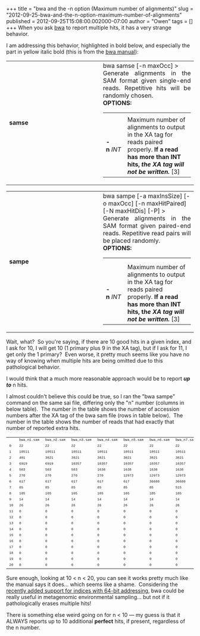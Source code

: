 +++
title = "bwa and the -n option (Maximum number of alignments)"
slug = "2012-09-25-bwa-and-the-n-option-maximum-number-of-alignments"
published = 2012-09-25T15:08:00.002000-07:00
author = "Owen"
tags = []
+++
When you ask [bwa](http://bio-bwa.sourceforge.net/) to report multiple
hits, it has a very strange behavior.  
  
I am addressing this behavior, highlighted in bold below, and especially
the part in yellow italic bold (this is from the [bwa
manual](http://bio-bwa.sourceforge.net/bwa.shtml)):  
  

<table>
<colgroup>
<col style="width: 50%" />
<col style="width: 50%" />
</colgroup>
<tbody>
<tr class="odd">
<td><strong>samse</strong></td>
<td>bwa samse [-n maxOcc] &gt;<br />

<div style="text-align: justify;">
Generate alignments in the SAM format given single-end reads. Repetitive hits will be randomly chosen.
</div>
<div style="text-align: justify;">
<strong>OPTIONS:</strong><br />

<table>
<tbody>
<tr class="odd">
<td></td>
<td></td>
</tr>
<tr class="even">
<td><strong>-n</strong><em> INT</em></td>
<td>Maximum number of alignments to output in the XA tag for reads paired properly.<span style="background-color: white;"> <strong>If a read has more than INT hits,</strong> </span><strong><em>the XA tag will not be written.</em></strong> [3]</td>
</tr>
</tbody>
</table>
</div></td>
</tr>
</tbody>
</table>

  
  

<table>
<colgroup>
<col style="width: 50%" />
<col style="width: 50%" />
</colgroup>
<tbody>
<tr class="odd">
<td><strong>sampe</strong></td>
<td>bwa sampe [-a maxInsSize] [-o maxOcc] [-n maxHitPaired] [-N maxHitDis] [-P] &gt;<br />

<div style="text-align: justify;">
Generate alignments in the SAM format given paired-end reads. Repetitive read pairs will be placed randomly.
</div>
<div style="text-align: justify;">
<strong>OPTIONS:</strong><br />

<table>
<tbody>
<tr class="odd">
<td></td>
<td></td>
</tr>
<tr class="even">
<td></td>
<td></td>
</tr>
<tr class="odd">
<td><strong>-n</strong><em> INT</em></td>
<td>Maximum number of alignments to output in the XA tag for reads paired properly. <strong>If a read has more than INT hits, t<em>he XA tag will not be written.</em></strong> [3]</td>
</tr>
</tbody>
</table>
</div></td>
</tr>
</tbody>
</table>

  
  
Wait, what?  So you're saying, if there are 10 good hits in a given
index, and I ask for 10, I will get 10 (1 primary plus 9 in the XA tag),
but if I ask for 11, I get only the 1 primary?  Even worse, it pretty
much seems like you have no way of knowing when multiple hits are being
omitted due to this pathological behavior.  
  
I would think that a much more reasonable approach would be to report
***up to*** n hits.  
  
I almost couldn't believe this could be true, so I ran the "bwa sampe"
command on the same sai file, differing only the "n" number (columns in
below table).  The number in the table shows the number of accession
numbers after the XA tag of the bwa sam file (rows in table below).  The
number in the table shows the number of reads that had exactly that
number of reported extra hits.  

  

  

<table style="width:100%;">
<colgroup>
<col style="width: 4%" />
<col style="width: 4%" />
<col style="width: 4%" />
<col style="width: 4%" />
<col style="width: 4%" />
<col style="width: 4%" />
<col style="width: 4%" />
<col style="width: 4%" />
<col style="width: 4%" />
<col style="width: 4%" />
<col style="width: 4%" />
<col style="width: 4%" />
<col style="width: 4%" />
<col style="width: 4%" />
<col style="width: 4%" />
<col style="width: 4%" />
<col style="width: 4%" />
<col style="width: 4%" />
<col style="width: 4%" />
<col style="width: 4%" />
<col style="width: 4%" />
</colgroup>
<tbody>
<tr class="odd">
<td><div class="p1">
<span style="font-family: Courier New, Courier, monospace; font-size: xx-small;"><br />
</span>
</div></td>
<td><div class="p2">
<span style="font-family: Courier New, Courier, monospace; font-size: xx-small;">bwa_n1.sam</span>
</div></td>
<td><div class="p2">
<span style="font-family: Courier New, Courier, monospace; font-size: xx-small;">bwa_n2.sam</span>
</div></td>
<td><div class="p2">
<span style="font-family: Courier New, Courier, monospace; font-size: xx-small;">bwa_n3.sam</span>
</div></td>
<td><div class="p2">
<span style="font-family: Courier New, Courier, monospace; font-size: xx-small;">bwa_n4.sam</span>
</div></td>
<td><div class="p2">
<span style="font-family: Courier New, Courier, monospace; font-size: xx-small;">bwa_n5.sam</span>
</div></td>
<td><div class="p2">
<span style="font-family: Courier New, Courier, monospace; font-size: xx-small;">bwa_n6.sam</span>
</div></td>
<td><div class="p2">
<span style="font-family: Courier New, Courier, monospace; font-size: xx-small;">bwa_n7.sam</span>
</div></td>
<td><div class="p2">
<span style="font-family: Courier New, Courier, monospace; font-size: xx-small;">bwa_n8.sam</span>
</div></td>
<td><div class="p2">
<span style="font-family: Courier New, Courier, monospace; font-size: xx-small;">bwa_n9.sam</span>
</div></td>
<td><div class="p2">
<span style="font-family: Courier New, Courier, monospace; font-size: xx-small;">bwa_n10.sam</span>
</div></td>
<td><div class="p2">
<span style="font-family: Courier New, Courier, monospace; font-size: xx-small;">bwa_n11.sam</span>
</div></td>
<td><div class="p2">
<span style="font-family: Courier New, Courier, monospace; font-size: xx-small;">bwa_n12.sam</span>
</div></td>
<td><div class="p2">
<span style="font-family: Courier New, Courier, monospace; font-size: xx-small;">bwa_n13.sam</span>
</div></td>
<td><div class="p2">
<span style="font-family: Courier New, Courier, monospace; font-size: xx-small;">bwa_n14.sam</span>
</div></td>
<td><div class="p2">
<span style="font-family: Courier New, Courier, monospace; font-size: xx-small;">bwa_n15.sam</span>
</div></td>
<td><div class="p2">
<span style="font-family: Courier New, Courier, monospace; font-size: xx-small;">bwa_n16.sam</span>
</div></td>
<td><div class="p2">
<span style="font-family: Courier New, Courier, monospace; font-size: xx-small;">bwa_n17.sam</span>
</div></td>
<td><div class="p2">
<span style="font-family: Courier New, Courier, monospace; font-size: xx-small;">bwa_n18.sam</span>
</div></td>
<td><div class="p2">
<span style="font-family: Courier New, Courier, monospace; font-size: xx-small;">bwa_n19.sam</span>
</div></td>
<td><div class="p2">
<span style="font-family: Courier New, Courier, monospace; font-size: xx-small;">bwa_n20.sam</span>
</div></td>
</tr>
<tr class="even">
<td><div class="p3">
<span style="font-family: Courier New, Courier, monospace; font-size: xx-small;">0</span>
</div></td>
<td><div class="p3">
<span style="font-family: Courier New, Courier, monospace; font-size: xx-small;">22</span>
</div></td>
<td><div class="p3">
<span style="font-family: Courier New, Courier, monospace; font-size: xx-small;">22</span>
</div></td>
<td><div class="p3">
<span style="font-family: Courier New, Courier, monospace; font-size: xx-small;">22</span>
</div></td>
<td><div class="p3">
<span style="font-family: Courier New, Courier, monospace; font-size: xx-small;">22</span>
</div></td>
<td><div class="p3">
<span style="font-family: Courier New, Courier, monospace; font-size: xx-small;">22</span>
</div></td>
<td><div class="p3">
<span style="font-family: Courier New, Courier, monospace; font-size: xx-small;">22</span>
</div></td>
<td><div class="p3">
<span style="font-family: Courier New, Courier, monospace; font-size: xx-small;">22</span>
</div></td>
<td><div class="p3">
<span style="font-family: Courier New, Courier, monospace; font-size: xx-small;">22</span>
</div></td>
<td><div class="p3">
<span style="font-family: Courier New, Courier, monospace; font-size: xx-small;">22</span>
</div></td>
<td><div class="p3">
<span style="font-family: Courier New, Courier, monospace; font-size: xx-small;">22</span>
</div></td>
<td><div class="p3">
<span style="font-family: Courier New, Courier, monospace; font-size: xx-small;">22</span>
</div></td>
<td><div class="p3">
<span style="font-family: Courier New, Courier, monospace; font-size: xx-small;">22</span>
</div></td>
<td><div class="p3">
<span style="font-family: Courier New, Courier, monospace; font-size: xx-small;">22</span>
</div></td>
<td><div class="p3">
<span style="font-family: Courier New, Courier, monospace; font-size: xx-small;">22</span>
</div></td>
<td><div class="p3">
<span style="font-family: Courier New, Courier, monospace; font-size: xx-small;">22</span>
</div></td>
<td><div class="p3">
<span style="font-family: Courier New, Courier, monospace; font-size: xx-small;">22</span>
</div></td>
<td><div class="p3">
<span style="font-family: Courier New, Courier, monospace; font-size: xx-small;">22</span>
</div></td>
<td><div class="p3">
<span style="font-family: Courier New, Courier, monospace; font-size: xx-small;">22</span>
</div></td>
<td><div class="p3">
<span style="font-family: Courier New, Courier, monospace; font-size: xx-small;">22</span>
</div></td>
<td><div class="p3">
<span style="font-family: Courier New, Courier, monospace; font-size: xx-small;">22</span>
</div></td>
</tr>
<tr class="odd">
<td><div class="p3">
<span style="font-family: Courier New, Courier, monospace; font-size: xx-small;">1</span>
</div></td>
<td><div class="p3">
<span style="font-family: Courier New, Courier, monospace; font-size: xx-small;">10511</span>
</div></td>
<td><div class="p3">
<span style="font-family: Courier New, Courier, monospace; font-size: xx-small;">10511</span>
</div></td>
<td><div class="p3">
<span style="font-family: Courier New, Courier, monospace; font-size: xx-small;">10511</span>
</div></td>
<td><div class="p3">
<span style="font-family: Courier New, Courier, monospace; font-size: xx-small;">10511</span>
</div></td>
<td><div class="p3">
<span style="font-family: Courier New, Courier, monospace; font-size: xx-small;">10511</span>
</div></td>
<td><div class="p3">
<span style="font-family: Courier New, Courier, monospace; font-size: xx-small;">10511</span>
</div></td>
<td><div class="p3">
<span style="font-family: Courier New, Courier, monospace; font-size: xx-small;">10511</span>
</div></td>
<td><div class="p3">
<span style="font-family: Courier New, Courier, monospace; font-size: xx-small;">10511</span>
</div></td>
<td><div class="p3">
<span style="font-family: Courier New, Courier, monospace; font-size: xx-small;">10511</span>
</div></td>
<td><div class="p3">
<span style="font-family: Courier New, Courier, monospace; font-size: xx-small;">10511</span>
</div></td>
<td><div class="p3">
<span style="font-family: Courier New, Courier, monospace; font-size: xx-small;">10511</span>
</div></td>
<td><div class="p3">
<span style="font-family: Courier New, Courier, monospace; font-size: xx-small;">10511</span>
</div></td>
<td><div class="p3">
<span style="font-family: Courier New, Courier, monospace; font-size: xx-small;">10511</span>
</div></td>
<td><div class="p3">
<span style="font-family: Courier New, Courier, monospace; font-size: xx-small;">10511</span>
</div></td>
<td><div class="p3">
<span style="font-family: Courier New, Courier, monospace; font-size: xx-small;">10511</span>
</div></td>
<td><div class="p3">
<span style="font-family: Courier New, Courier, monospace; font-size: xx-small;">10511</span>
</div></td>
<td><div class="p3">
<span style="font-family: Courier New, Courier, monospace; font-size: xx-small;">10511</span>
</div></td>
<td><div class="p3">
<span style="font-family: Courier New, Courier, monospace; font-size: xx-small;">10511</span>
</div></td>
<td><div class="p3">
<span style="font-family: Courier New, Courier, monospace; font-size: xx-small;">10511</span>
</div></td>
<td><div class="p3">
<span style="font-family: Courier New, Courier, monospace; font-size: xx-small;">10511</span>
</div></td>
</tr>
<tr class="even">
<td><div class="p3">
<span style="font-family: Courier New, Courier, monospace; font-size: xx-small;">2</span>
</div></td>
<td><div class="p3">
<span style="font-family: Courier New, Courier, monospace; font-size: xx-small;">401</span>
</div></td>
<td><div class="p3">
<span style="font-family: Courier New, Courier, monospace; font-size: xx-small;">3821</span>
</div></td>
<td><div class="p3">
<span style="font-family: Courier New, Courier, monospace; font-size: xx-small;">3821</span>
</div></td>
<td><div class="p3">
<span style="font-family: Courier New, Courier, monospace; font-size: xx-small;">3821</span>
</div></td>
<td><div class="p3">
<span style="font-family: Courier New, Courier, monospace; font-size: xx-small;">3821</span>
</div></td>
<td><div class="p3">
<span style="font-family: Courier New, Courier, monospace; font-size: xx-small;">3821</span>
</div></td>
<td><div class="p3">
<span style="font-family: Courier New, Courier, monospace; font-size: xx-small;">3821</span>
</div></td>
<td><div class="p3">
<span style="font-family: Courier New, Courier, monospace; font-size: xx-small;">3821</span>
</div></td>
<td><div class="p3">
<span style="font-family: Courier New, Courier, monospace; font-size: xx-small;">3821</span>
</div></td>
<td><div class="p3">
<span style="font-family: Courier New, Courier, monospace; font-size: xx-small;">3821</span>
</div></td>
<td><div class="p3">
<span style="font-family: Courier New, Courier, monospace; font-size: xx-small;">3821</span>
</div></td>
<td><div class="p3">
<span style="font-family: Courier New, Courier, monospace; font-size: xx-small;">3821</span>
</div></td>
<td><div class="p3">
<span style="font-family: Courier New, Courier, monospace; font-size: xx-small;">3821</span>
</div></td>
<td><div class="p3">
<span style="font-family: Courier New, Courier, monospace; font-size: xx-small;">3821</span>
</div></td>
<td><div class="p3">
<span style="font-family: Courier New, Courier, monospace; font-size: xx-small;">3821</span>
</div></td>
<td><div class="p3">
<span style="font-family: Courier New, Courier, monospace; font-size: xx-small;">3821</span>
</div></td>
<td><div class="p3">
<span style="font-family: Courier New, Courier, monospace; font-size: xx-small;">3821</span>
</div></td>
<td><div class="p3">
<span style="font-family: Courier New, Courier, monospace; font-size: xx-small;">3821</span>
</div></td>
<td><div class="p3">
<span style="font-family: Courier New, Courier, monospace; font-size: xx-small;">3821</span>
</div></td>
<td><div class="p3">
<span style="font-family: Courier New, Courier, monospace; font-size: xx-small;">3821</span>
</div></td>
</tr>
<tr class="odd">
<td><div class="p3">
<span style="font-family: Courier New, Courier, monospace; font-size: xx-small;">3</span>
</div></td>
<td><div class="p3">
<span style="font-family: Courier New, Courier, monospace; font-size: xx-small;">6919</span>
</div></td>
<td><div class="p3">
<span style="font-family: Courier New, Courier, monospace; font-size: xx-small;">6919</span>
</div></td>
<td><div class="p3">
<span style="font-family: Courier New, Courier, monospace; font-size: xx-small;">10357</span>
</div></td>
<td><div class="p3">
<span style="font-family: Courier New, Courier, monospace; font-size: xx-small;">10357</span>
</div></td>
<td><div class="p3">
<span style="font-family: Courier New, Courier, monospace; font-size: xx-small;">10357</span>
</div></td>
<td><div class="p3">
<span style="font-family: Courier New, Courier, monospace; font-size: xx-small;">10357</span>
</div></td>
<td><div class="p3">
<span style="font-family: Courier New, Courier, monospace; font-size: xx-small;">10357</span>
</div></td>
<td><div class="p3">
<span style="font-family: Courier New, Courier, monospace; font-size: xx-small;">10357</span>
</div></td>
<td><div class="p3">
<span style="font-family: Courier New, Courier, monospace; font-size: xx-small;">10357</span>
</div></td>
<td><div class="p3">
<span style="font-family: Courier New, Courier, monospace; font-size: xx-small;">10357</span>
</div></td>
<td><div class="p3">
<span style="font-family: Courier New, Courier, monospace; font-size: xx-small;">10357</span>
</div></td>
<td><div class="p3">
<span style="font-family: Courier New, Courier, monospace; font-size: xx-small;">10357</span>
</div></td>
<td><div class="p3">
<span style="font-family: Courier New, Courier, monospace; font-size: xx-small;">10357</span>
</div></td>
<td><div class="p3">
<span style="font-family: Courier New, Courier, monospace; font-size: xx-small;">10357</span>
</div></td>
<td><div class="p3">
<span style="font-family: Courier New, Courier, monospace; font-size: xx-small;">10357</span>
</div></td>
<td><div class="p3">
<span style="font-family: Courier New, Courier, monospace; font-size: xx-small;">10357</span>
</div></td>
<td><div class="p3">
<span style="font-family: Courier New, Courier, monospace; font-size: xx-small;">10357</span>
</div></td>
<td><div class="p3">
<span style="font-family: Courier New, Courier, monospace; font-size: xx-small;">10357</span>
</div></td>
<td><div class="p3">
<span style="font-family: Courier New, Courier, monospace; font-size: xx-small;">10357</span>
</div></td>
<td><div class="p3">
<span style="font-family: Courier New, Courier, monospace; font-size: xx-small;">10357</span>
</div></td>
</tr>
<tr class="even">
<td><div class="p3">
<span style="font-family: Courier New, Courier, monospace; font-size: xx-small;">4</span>
</div></td>
<td><div class="p3">
<span style="font-family: Courier New, Courier, monospace; font-size: xx-small;">503</span>
</div></td>
<td><div class="p3">
<span style="font-family: Courier New, Courier, monospace; font-size: xx-small;">503</span>
</div></td>
<td><div class="p3">
<span style="font-family: Courier New, Courier, monospace; font-size: xx-small;">503</span>
</div></td>
<td><div class="p3">
<span style="font-family: Courier New, Courier, monospace; font-size: xx-small;">1638</span>
</div></td>
<td><div class="p3">
<span style="font-family: Courier New, Courier, monospace; font-size: xx-small;">1638</span>
</div></td>
<td><div class="p3">
<span style="font-family: Courier New, Courier, monospace; font-size: xx-small;">1638</span>
</div></td>
<td><div class="p3">
<span style="font-family: Courier New, Courier, monospace; font-size: xx-small;">1638</span>
</div></td>
<td><div class="p3">
<span style="font-family: Courier New, Courier, monospace; font-size: xx-small;">1638</span>
</div></td>
<td><div class="p3">
<span style="font-family: Courier New, Courier, monospace; font-size: xx-small;">1638</span>
</div></td>
<td><div class="p3">
<span style="font-family: Courier New, Courier, monospace; font-size: xx-small;">1638</span>
</div></td>
<td><div class="p3">
<span style="font-family: Courier New, Courier, monospace; font-size: xx-small;">1638</span>
</div></td>
<td><div class="p3">
<span style="font-family: Courier New, Courier, monospace; font-size: xx-small;">1638</span>
</div></td>
<td><div class="p3">
<span style="font-family: Courier New, Courier, monospace; font-size: xx-small;">1638</span>
</div></td>
<td><div class="p3">
<span style="font-family: Courier New, Courier, monospace; font-size: xx-small;">1638</span>
</div></td>
<td><div class="p3">
<span style="font-family: Courier New, Courier, monospace; font-size: xx-small;">1638</span>
</div></td>
<td><div class="p3">
<span style="font-family: Courier New, Courier, monospace; font-size: xx-small;">1638</span>
</div></td>
<td><div class="p3">
<span style="font-family: Courier New, Courier, monospace; font-size: xx-small;">1638</span>
</div></td>
<td><div class="p3">
<span style="font-family: Courier New, Courier, monospace; font-size: xx-small;">1638</span>
</div></td>
<td><div class="p3">
<span style="font-family: Courier New, Courier, monospace; font-size: xx-small;">1638</span>
</div></td>
<td><div class="p3">
<span style="font-family: Courier New, Courier, monospace; font-size: xx-small;">1638</span>
</div></td>
</tr>
<tr class="odd">
<td><div class="p3">
<span style="font-family: Courier New, Courier, monospace; font-size: xx-small;">5</span>
</div></td>
<td><div class="p3">
<span style="font-family: Courier New, Courier, monospace; font-size: xx-small;">270</span>
</div></td>
<td><div class="p3">
<span style="font-family: Courier New, Courier, monospace; font-size: xx-small;">270</span>
</div></td>
<td><div class="p3">
<span style="font-family: Courier New, Courier, monospace; font-size: xx-small;">270</span>
</div></td>
<td><div class="p3">
<span style="font-family: Courier New, Courier, monospace; font-size: xx-small;">270</span>
</div></td>
<td><div class="p3">
<span style="font-family: Courier New, Courier, monospace; font-size: xx-small;">12973</span>
</div></td>
<td><div class="p3">
<span style="font-family: Courier New, Courier, monospace; font-size: xx-small;">12973</span>
</div></td>
<td><div class="p3">
<span style="font-family: Courier New, Courier, monospace; font-size: xx-small;">12973</span>
</div></td>
<td><div class="p3">
<span style="font-family: Courier New, Courier, monospace; font-size: xx-small;">12973</span>
</div></td>
<td><div class="p3">
<span style="font-family: Courier New, Courier, monospace; font-size: xx-small;">12973</span>
</div></td>
<td><div class="p3">
<span style="font-family: Courier New, Courier, monospace; font-size: xx-small;">12973</span>
</div></td>
<td><div class="p3">
<span style="font-family: Courier New, Courier, monospace; font-size: xx-small;">12973</span>
</div></td>
<td><div class="p3">
<span style="font-family: Courier New, Courier, monospace; font-size: xx-small;">12973</span>
</div></td>
<td><div class="p3">
<span style="font-family: Courier New, Courier, monospace; font-size: xx-small;">12973</span>
</div></td>
<td><div class="p3">
<span style="font-family: Courier New, Courier, monospace; font-size: xx-small;">12973</span>
</div></td>
<td><div class="p3">
<span style="font-family: Courier New, Courier, monospace; font-size: xx-small;">12973</span>
</div></td>
<td><div class="p3">
<span style="font-family: Courier New, Courier, monospace; font-size: xx-small;">12973</span>
</div></td>
<td><div class="p3">
<span style="font-family: Courier New, Courier, monospace; font-size: xx-small;">12973</span>
</div></td>
<td><div class="p3">
<span style="font-family: Courier New, Courier, monospace; font-size: xx-small;">12973</span>
</div></td>
<td><div class="p3">
<span style="font-family: Courier New, Courier, monospace; font-size: xx-small;">12973</span>
</div></td>
<td><div class="p3">
<span style="font-family: Courier New, Courier, monospace; font-size: xx-small;">12973</span>
</div></td>
</tr>
<tr class="even">
<td><div class="p3">
<span style="font-family: Courier New, Courier, monospace; font-size: xx-small;">6</span>
</div></td>
<td><div class="p3">
<span style="font-family: Courier New, Courier, monospace; font-size: xx-small;">617</span>
</div></td>
<td><div class="p3">
<span style="font-family: Courier New, Courier, monospace; font-size: xx-small;">617</span>
</div></td>
<td><div class="p3">
<span style="font-family: Courier New, Courier, monospace; font-size: xx-small;">617</span>
</div></td>
<td><div class="p3">
<span style="font-family: Courier New, Courier, monospace; font-size: xx-small;">617</span>
</div></td>
<td><div class="p3">
<span style="font-family: Courier New, Courier, monospace; font-size: xx-small;">617</span>
</div></td>
<td><div class="p3">
<span style="font-family: Courier New, Courier, monospace; font-size: xx-small;">36680</span>
</div></td>
<td><div class="p3">
<span style="font-family: Courier New, Courier, monospace; font-size: xx-small;">36680</span>
</div></td>
<td><div class="p3">
<span style="font-family: Courier New, Courier, monospace; font-size: xx-small;">36680</span>
</div></td>
<td><div class="p3">
<span style="font-family: Courier New, Courier, monospace; font-size: xx-small;">36680</span>
</div></td>
<td><div class="p3">
<span style="font-family: Courier New, Courier, monospace; font-size: xx-small;">36680</span>
</div></td>
<td><div class="p3">
<span style="font-family: Courier New, Courier, monospace; font-size: xx-small;">36680</span>
</div></td>
<td><div class="p3">
<span style="font-family: Courier New, Courier, monospace; font-size: xx-small;">36680</span>
</div></td>
<td><div class="p3">
<span style="font-family: Courier New, Courier, monospace; font-size: xx-small;">36680</span>
</div></td>
<td><div class="p3">
<span style="font-family: Courier New, Courier, monospace; font-size: xx-small;">36680</span>
</div></td>
<td><div class="p3">
<span style="font-family: Courier New, Courier, monospace; font-size: xx-small;">36680</span>
</div></td>
<td><div class="p3">
<span style="font-family: Courier New, Courier, monospace; font-size: xx-small;">36680</span>
</div></td>
<td><div class="p3">
<span style="font-family: Courier New, Courier, monospace; font-size: xx-small;">36680</span>
</div></td>
<td><div class="p3">
<span style="font-family: Courier New, Courier, monospace; font-size: xx-small;">36680</span>
</div></td>
<td><div class="p3">
<span style="font-family: Courier New, Courier, monospace; font-size: xx-small;">36680</span>
</div></td>
<td><div class="p3">
<span style="font-family: Courier New, Courier, monospace; font-size: xx-small;">36680</span>
</div></td>
</tr>
<tr class="odd">
<td><div class="p3">
<span style="font-family: Courier New, Courier, monospace; font-size: xx-small;">7</span>
</div></td>
<td><div class="p3">
<span style="font-family: Courier New, Courier, monospace; font-size: xx-small;">85</span>
</div></td>
<td><div class="p3">
<span style="font-family: Courier New, Courier, monospace; font-size: xx-small;">85</span>
</div></td>
<td><div class="p3">
<span style="font-family: Courier New, Courier, monospace; font-size: xx-small;">85</span>
</div></td>
<td><div class="p3">
<span style="font-family: Courier New, Courier, monospace; font-size: xx-small;">85</span>
</div></td>
<td><div class="p3">
<span style="font-family: Courier New, Courier, monospace; font-size: xx-small;">85</span>
</div></td>
<td><div class="p3">
<span style="font-family: Courier New, Courier, monospace; font-size: xx-small;">85</span>
</div></td>
<td><div class="p3">
<span style="font-family: Courier New, Courier, monospace; font-size: xx-small;">515</span>
</div></td>
<td><div class="p3">
<span style="font-family: Courier New, Courier, monospace; font-size: xx-small;">515</span>
</div></td>
<td><div class="p3">
<span style="font-family: Courier New, Courier, monospace; font-size: xx-small;">515</span>
</div></td>
<td><div class="p3">
<span style="font-family: Courier New, Courier, monospace; font-size: xx-small;">515</span>
</div></td>
<td><div class="p3">
<span style="font-family: Courier New, Courier, monospace; font-size: xx-small;">515</span>
</div></td>
<td><div class="p3">
<span style="font-family: Courier New, Courier, monospace; font-size: xx-small;">515</span>
</div></td>
<td><div class="p3">
<span style="font-family: Courier New, Courier, monospace; font-size: xx-small;">515</span>
</div></td>
<td><div class="p3">
<span style="font-family: Courier New, Courier, monospace; font-size: xx-small;">515</span>
</div></td>
<td><div class="p3">
<span style="font-family: Courier New, Courier, monospace; font-size: xx-small;">515</span>
</div></td>
<td><div class="p3">
<span style="font-family: Courier New, Courier, monospace; font-size: xx-small;">515</span>
</div></td>
<td><div class="p3">
<span style="font-family: Courier New, Courier, monospace; font-size: xx-small;">515</span>
</div></td>
<td><div class="p3">
<span style="font-family: Courier New, Courier, monospace; font-size: xx-small;">515</span>
</div></td>
<td><div class="p3">
<span style="font-family: Courier New, Courier, monospace; font-size: xx-small;">515</span>
</div></td>
<td><div class="p3">
<span style="font-family: Courier New, Courier, monospace; font-size: xx-small;">515</span>
</div></td>
</tr>
<tr class="even">
<td><div class="p3">
<span style="font-family: Courier New, Courier, monospace; font-size: xx-small;">8</span>
</div></td>
<td><div class="p3">
<span style="font-family: Courier New, Courier, monospace; font-size: xx-small;">105</span>
</div></td>
<td><div class="p3">
<span style="font-family: Courier New, Courier, monospace; font-size: xx-small;">105</span>
</div></td>
<td><div class="p3">
<span style="font-family: Courier New, Courier, monospace; font-size: xx-small;">105</span>
</div></td>
<td><div class="p3">
<span style="font-family: Courier New, Courier, monospace; font-size: xx-small;">105</span>
</div></td>
<td><div class="p3">
<span style="font-family: Courier New, Courier, monospace; font-size: xx-small;">105</span>
</div></td>
<td><div class="p3">
<span style="font-family: Courier New, Courier, monospace; font-size: xx-small;">105</span>
</div></td>
<td><div class="p3">
<span style="font-family: Courier New, Courier, monospace; font-size: xx-small;">105</span>
</div></td>
<td><div class="p3">
<span style="font-family: Courier New, Courier, monospace; font-size: xx-small;">2281</span>
</div></td>
<td><div class="p3">
<span style="font-family: Courier New, Courier, monospace; font-size: xx-small;">2281</span>
</div></td>
<td><div class="p3">
<span style="font-family: Courier New, Courier, monospace; font-size: xx-small;">2281</span>
</div></td>
<td><div class="p3">
<span style="font-family: Courier New, Courier, monospace; font-size: xx-small;">2281</span>
</div></td>
<td><div class="p3">
<span style="font-family: Courier New, Courier, monospace; font-size: xx-small;">2281</span>
</div></td>
<td><div class="p3">
<span style="font-family: Courier New, Courier, monospace; font-size: xx-small;">2281</span>
</div></td>
<td><div class="p3">
<span style="font-family: Courier New, Courier, monospace; font-size: xx-small;">2281</span>
</div></td>
<td><div class="p3">
<span style="font-family: Courier New, Courier, monospace; font-size: xx-small;">2281</span>
</div></td>
<td><div class="p3">
<span style="font-family: Courier New, Courier, monospace; font-size: xx-small;">2281</span>
</div></td>
<td><div class="p3">
<span style="font-family: Courier New, Courier, monospace; font-size: xx-small;">2281</span>
</div></td>
<td><div class="p3">
<span style="font-family: Courier New, Courier, monospace; font-size: xx-small;">2281</span>
</div></td>
<td><div class="p3">
<span style="font-family: Courier New, Courier, monospace; font-size: xx-small;">2281</span>
</div></td>
<td><div class="p3">
<span style="font-family: Courier New, Courier, monospace; font-size: xx-small;">2281</span>
</div></td>
</tr>
<tr class="odd">
<td><div class="p3">
<span style="font-family: Courier New, Courier, monospace; font-size: xx-small;">9</span>
</div></td>
<td><div class="p3">
<span style="font-family: Courier New, Courier, monospace; font-size: xx-small;">14</span>
</div></td>
<td><div class="p3">
<span style="font-family: Courier New, Courier, monospace; font-size: xx-small;">14</span>
</div></td>
<td><div class="p3">
<span style="font-family: Courier New, Courier, monospace; font-size: xx-small;">14</span>
</div></td>
<td><div class="p3">
<span style="font-family: Courier New, Courier, monospace; font-size: xx-small;">14</span>
</div></td>
<td><div class="p3">
<span style="font-family: Courier New, Courier, monospace; font-size: xx-small;">14</span>
</div></td>
<td><div class="p3">
<span style="font-family: Courier New, Courier, monospace; font-size: xx-small;">14</span>
</div></td>
<td><div class="p3">
<span style="font-family: Courier New, Courier, monospace; font-size: xx-small;">14</span>
</div></td>
<td><div class="p3">
<span style="font-family: Courier New, Courier, monospace; font-size: xx-small;">14</span>
</div></td>
<td><div class="p3">
<span style="font-family: Courier New, Courier, monospace; font-size: xx-small;">108</span>
</div></td>
<td><div class="p3">
<span style="font-family: Courier New, Courier, monospace; font-size: xx-small;">108</span>
</div></td>
<td><div class="p3">
<span style="font-family: Courier New, Courier, monospace; font-size: xx-small;">108</span>
</div></td>
<td><div class="p3">
<span style="font-family: Courier New, Courier, monospace; font-size: xx-small;">108</span>
</div></td>
<td><div class="p3">
<span style="font-family: Courier New, Courier, monospace; font-size: xx-small;">108</span>
</div></td>
<td><div class="p3">
<span style="font-family: Courier New, Courier, monospace; font-size: xx-small;">108</span>
</div></td>
<td><div class="p3">
<span style="font-family: Courier New, Courier, monospace; font-size: xx-small;">108</span>
</div></td>
<td><div class="p3">
<span style="font-family: Courier New, Courier, monospace; font-size: xx-small;">108</span>
</div></td>
<td><div class="p3">
<span style="font-family: Courier New, Courier, monospace; font-size: xx-small;">108</span>
</div></td>
<td><div class="p3">
<span style="font-family: Courier New, Courier, monospace; font-size: xx-small;">108</span>
</div></td>
<td><div class="p3">
<span style="font-family: Courier New, Courier, monospace; font-size: xx-small;">108</span>
</div></td>
<td><div class="p3">
<span style="font-family: Courier New, Courier, monospace; font-size: xx-small;">108</span>
</div></td>
</tr>
<tr class="even">
<td><div class="p3">
<span style="font-family: Courier New, Courier, monospace; font-size: xx-small;">10</span>
</div></td>
<td><div class="p3">
<span style="font-family: Courier New, Courier, monospace; font-size: xx-small;">26</span>
</div></td>
<td><div class="p3">
<span style="font-family: Courier New, Courier, monospace; font-size: xx-small;">26</span>
</div></td>
<td><div class="p3">
<span style="font-family: Courier New, Courier, monospace; font-size: xx-small;">26</span>
</div></td>
<td><div class="p3">
<span style="font-family: Courier New, Courier, monospace; font-size: xx-small;">26</span>
</div></td>
<td><div class="p3">
<span style="font-family: Courier New, Courier, monospace; font-size: xx-small;">26</span>
</div></td>
<td><div class="p3">
<span style="font-family: Courier New, Courier, monospace; font-size: xx-small;">26</span>
</div></td>
<td><div class="p3">
<span style="font-family: Courier New, Courier, monospace; font-size: xx-small;">26</span>
</div></td>
<td><div class="p3">
<span style="font-family: Courier New, Courier, monospace; font-size: xx-small;">26</span>
</div></td>
<td><div class="p3">
<span style="font-family: Courier New, Courier, monospace; font-size: xx-small;">26</span>
</div></td>
<td><div class="p3">
<span style="font-family: Courier New, Courier, monospace; font-size: xx-small;">164</span>
</div></td>
<td><div class="p3">
<span style="font-family: Courier New, Courier, monospace; font-size: xx-small;">164</span>
</div></td>
<td><div class="p3">
<span style="font-family: Courier New, Courier, monospace; font-size: xx-small;">164</span>
</div></td>
<td><div class="p3">
<span style="font-family: Courier New, Courier, monospace; font-size: xx-small;">164</span>
</div></td>
<td><div class="p3">
<span style="font-family: Courier New, Courier, monospace; font-size: xx-small;">164</span>
</div></td>
<td><div class="p3">
<span style="font-family: Courier New, Courier, monospace; font-size: xx-small;">164</span>
</div></td>
<td><div class="p3">
<span style="font-family: Courier New, Courier, monospace; font-size: xx-small;">164</span>
</div></td>
<td><div class="p3">
<span style="font-family: Courier New, Courier, monospace; font-size: xx-small;">164</span>
</div></td>
<td><div class="p3">
<span style="font-family: Courier New, Courier, monospace; font-size: xx-small;">164</span>
</div></td>
<td><div class="p3">
<span style="font-family: Courier New, Courier, monospace; font-size: xx-small;">164</span>
</div></td>
<td><div class="p3">
<span style="font-family: Courier New, Courier, monospace; font-size: xx-small;">164</span>
</div></td>
</tr>
<tr class="odd">
<td><div class="p3">
<span style="font-family: Courier New, Courier, monospace; font-size: xx-small;">11</span>
</div></td>
<td><div class="p3">
<span style="font-family: Courier New, Courier, monospace; font-size: xx-small;">0</span>
</div></td>
<td><div class="p3">
<span style="font-family: Courier New, Courier, monospace; font-size: xx-small;">0</span>
</div></td>
<td><div class="p3">
<span style="font-family: Courier New, Courier, monospace; font-size: xx-small;">0</span>
</div></td>
<td><div class="p3">
<span style="font-family: Courier New, Courier, monospace; font-size: xx-small;">0</span>
</div></td>
<td><div class="p3">
<span style="font-family: Courier New, Courier, monospace; font-size: xx-small;">0</span>
</div></td>
<td><div class="p3">
<span style="font-family: Courier New, Courier, monospace; font-size: xx-small;">0</span>
</div></td>
<td><div class="p3">
<span style="font-family: Courier New, Courier, monospace; font-size: xx-small;">0</span>
</div></td>
<td><div class="p3">
<span style="font-family: Courier New, Courier, monospace; font-size: xx-small;">0</span>
</div></td>
<td><div class="p3">
<span style="font-family: Courier New, Courier, monospace; font-size: xx-small;">0</span>
</div></td>
<td><div class="p3">
<span style="font-family: Courier New, Courier, monospace; font-size: xx-small;">0</span>
</div></td>
<td><div class="p3">
<span style="font-family: Courier New, Courier, monospace; font-size: xx-small;">125</span>
</div></td>
<td><div class="p3">
<span style="font-family: Courier New, Courier, monospace; font-size: xx-small;">125</span>
</div></td>
<td><div class="p3">
<span style="font-family: Courier New, Courier, monospace; font-size: xx-small;">125</span>
</div></td>
<td><div class="p3">
<span style="font-family: Courier New, Courier, monospace; font-size: xx-small;">125</span>
</div></td>
<td><div class="p3">
<span style="font-family: Courier New, Courier, monospace; font-size: xx-small;">125</span>
</div></td>
<td><div class="p3">
<span style="font-family: Courier New, Courier, monospace; font-size: xx-small;">125</span>
</div></td>
<td><div class="p3">
<span style="font-family: Courier New, Courier, monospace; font-size: xx-small;">125</span>
</div></td>
<td><div class="p3">
<span style="font-family: Courier New, Courier, monospace; font-size: xx-small;">125</span>
</div></td>
<td><div class="p3">
<span style="font-family: Courier New, Courier, monospace; font-size: xx-small;">125</span>
</div></td>
<td><div class="p3">
<span style="font-family: Courier New, Courier, monospace; font-size: xx-small;">125</span>
</div></td>
</tr>
<tr class="even">
<td><div class="p3">
<span style="font-family: Courier New, Courier, monospace; font-size: xx-small;">12</span>
</div></td>
<td><div class="p3">
<span style="font-family: Courier New, Courier, monospace; font-size: xx-small;">0</span>
</div></td>
<td><div class="p3">
<span style="font-family: Courier New, Courier, monospace; font-size: xx-small;">0</span>
</div></td>
<td><div class="p3">
<span style="font-family: Courier New, Courier, monospace; font-size: xx-small;">0</span>
</div></td>
<td><div class="p3">
<span style="font-family: Courier New, Courier, monospace; font-size: xx-small;">0</span>
</div></td>
<td><div class="p3">
<span style="font-family: Courier New, Courier, monospace; font-size: xx-small;">0</span>
</div></td>
<td><div class="p3">
<span style="font-family: Courier New, Courier, monospace; font-size: xx-small;">0</span>
</div></td>
<td><div class="p3">
<span style="font-family: Courier New, Courier, monospace; font-size: xx-small;">0</span>
</div></td>
<td><div class="p3">
<span style="font-family: Courier New, Courier, monospace; font-size: xx-small;">0</span>
</div></td>
<td><div class="p3">
<span style="font-family: Courier New, Courier, monospace; font-size: xx-small;">0</span>
</div></td>
<td><div class="p3">
<span style="font-family: Courier New, Courier, monospace; font-size: xx-small;">0</span>
</div></td>
<td><div class="p3">
<span style="font-family: Courier New, Courier, monospace; font-size: xx-small;">0</span>
</div></td>
<td><div class="p3">
<span style="font-family: Courier New, Courier, monospace; font-size: xx-small;">1002</span>
</div></td>
<td><div class="p3">
<span style="font-family: Courier New, Courier, monospace; font-size: xx-small;">1002</span>
</div></td>
<td><div class="p3">
<span style="font-family: Courier New, Courier, monospace; font-size: xx-small;">1002</span>
</div></td>
<td><div class="p3">
<span style="font-family: Courier New, Courier, monospace; font-size: xx-small;">1002</span>
</div></td>
<td><div class="p3">
<span style="font-family: Courier New, Courier, monospace; font-size: xx-small;">1002</span>
</div></td>
<td><div class="p3">
<span style="font-family: Courier New, Courier, monospace; font-size: xx-small;">1002</span>
</div></td>
<td><div class="p3">
<span style="font-family: Courier New, Courier, monospace; font-size: xx-small;">1002</span>
</div></td>
<td><div class="p3">
<span style="font-family: Courier New, Courier, monospace; font-size: xx-small;">1002</span>
</div></td>
<td><div class="p3">
<span style="font-family: Courier New, Courier, monospace; font-size: xx-small;">1002</span>
</div></td>
</tr>
<tr class="odd">
<td><div class="p3">
<span style="font-family: Courier New, Courier, monospace; font-size: xx-small;">13</span>
</div></td>
<td><div class="p3">
<span style="font-family: Courier New, Courier, monospace; font-size: xx-small;">0</span>
</div></td>
<td><div class="p3">
<span style="font-family: Courier New, Courier, monospace; font-size: xx-small;">0</span>
</div></td>
<td><div class="p3">
<span style="font-family: Courier New, Courier, monospace; font-size: xx-small;">0</span>
</div></td>
<td><div class="p3">
<span style="font-family: Courier New, Courier, monospace; font-size: xx-small;">0</span>
</div></td>
<td><div class="p3">
<span style="font-family: Courier New, Courier, monospace; font-size: xx-small;">0</span>
</div></td>
<td><div class="p3">
<span style="font-family: Courier New, Courier, monospace; font-size: xx-small;">0</span>
</div></td>
<td><div class="p3">
<span style="font-family: Courier New, Courier, monospace; font-size: xx-small;">0</span>
</div></td>
<td><div class="p3">
<span style="font-family: Courier New, Courier, monospace; font-size: xx-small;">0</span>
</div></td>
<td><div class="p3">
<span style="font-family: Courier New, Courier, monospace; font-size: xx-small;">0</span>
</div></td>
<td><div class="p3">
<span style="font-family: Courier New, Courier, monospace; font-size: xx-small;">0</span>
</div></td>
<td><div class="p3">
<span style="font-family: Courier New, Courier, monospace; font-size: xx-small;">0</span>
</div></td>
<td><div class="p3">
<span style="font-family: Courier New, Courier, monospace; font-size: xx-small;">0</span>
</div></td>
<td><div class="p3">
<span style="font-family: Courier New, Courier, monospace; font-size: xx-small;">75</span>
</div></td>
<td><div class="p3">
<span style="font-family: Courier New, Courier, monospace; font-size: xx-small;">75</span>
</div></td>
<td><div class="p3">
<span style="font-family: Courier New, Courier, monospace; font-size: xx-small;">75</span>
</div></td>
<td><div class="p3">
<span style="font-family: Courier New, Courier, monospace; font-size: xx-small;">75</span>
</div></td>
<td><div class="p3">
<span style="font-family: Courier New, Courier, monospace; font-size: xx-small;">75</span>
</div></td>
<td><div class="p3">
<span style="font-family: Courier New, Courier, monospace; font-size: xx-small;">75</span>
</div></td>
<td><div class="p3">
<span style="font-family: Courier New, Courier, monospace; font-size: xx-small;">75</span>
</div></td>
<td><div class="p3">
<span style="font-family: Courier New, Courier, monospace; font-size: xx-small;">75</span>
</div></td>
</tr>
<tr class="even">
<td><div class="p3">
<span style="font-family: Courier New, Courier, monospace; font-size: xx-small;">14</span>
</div></td>
<td><div class="p3">
<span style="font-family: Courier New, Courier, monospace; font-size: xx-small;">0</span>
</div></td>
<td><div class="p3">
<span style="font-family: Courier New, Courier, monospace; font-size: xx-small;">0</span>
</div></td>
<td><div class="p3">
<span style="font-family: Courier New, Courier, monospace; font-size: xx-small;">0</span>
</div></td>
<td><div class="p3">
<span style="font-family: Courier New, Courier, monospace; font-size: xx-small;">0</span>
</div></td>
<td><div class="p3">
<span style="font-family: Courier New, Courier, monospace; font-size: xx-small;">0</span>
</div></td>
<td><div class="p3">
<span style="font-family: Courier New, Courier, monospace; font-size: xx-small;">0</span>
</div></td>
<td><div class="p3">
<span style="font-family: Courier New, Courier, monospace; font-size: xx-small;">0</span>
</div></td>
<td><div class="p3">
<span style="font-family: Courier New, Courier, monospace; font-size: xx-small;">0</span>
</div></td>
<td><div class="p3">
<span style="font-family: Courier New, Courier, monospace; font-size: xx-small;">0</span>
</div></td>
<td><div class="p3">
<span style="font-family: Courier New, Courier, monospace; font-size: xx-small;">0</span>
</div></td>
<td><div class="p3">
<span style="font-family: Courier New, Courier, monospace; font-size: xx-small;">0</span>
</div></td>
<td><div class="p3">
<span style="font-family: Courier New, Courier, monospace; font-size: xx-small;">0</span>
</div></td>
<td><div class="p3">
<span style="font-family: Courier New, Courier, monospace; font-size: xx-small;">0</span>
</div></td>
<td><div class="p3">
<span style="font-family: Courier New, Courier, monospace; font-size: xx-small;">866</span>
</div></td>
<td><div class="p3">
<span style="font-family: Courier New, Courier, monospace; font-size: xx-small;">866</span>
</div></td>
<td><div class="p3">
<span style="font-family: Courier New, Courier, monospace; font-size: xx-small;">866</span>
</div></td>
<td><div class="p3">
<span style="font-family: Courier New, Courier, monospace; font-size: xx-small;">866</span>
</div></td>
<td><div class="p3">
<span style="font-family: Courier New, Courier, monospace; font-size: xx-small;">866</span>
</div></td>
<td><div class="p3">
<span style="font-family: Courier New, Courier, monospace; font-size: xx-small;">866</span>
</div></td>
<td><div class="p3">
<span style="font-family: Courier New, Courier, monospace; font-size: xx-small;">866</span>
</div></td>
</tr>
<tr class="odd">
<td><div class="p3">
<span style="font-family: Courier New, Courier, monospace; font-size: xx-small;">15</span>
</div></td>
<td><div class="p3">
<span style="font-family: Courier New, Courier, monospace; font-size: xx-small;">0</span>
</div></td>
<td><div class="p3">
<span style="font-family: Courier New, Courier, monospace; font-size: xx-small;">0</span>
</div></td>
<td><div class="p3">
<span style="font-family: Courier New, Courier, monospace; font-size: xx-small;">0</span>
</div></td>
<td><div class="p3">
<span style="font-family: Courier New, Courier, monospace; font-size: xx-small;">0</span>
</div></td>
<td><div class="p3">
<span style="font-family: Courier New, Courier, monospace; font-size: xx-small;">0</span>
</div></td>
<td><div class="p3">
<span style="font-family: Courier New, Courier, monospace; font-size: xx-small;">0</span>
</div></td>
<td><div class="p3">
<span style="font-family: Courier New, Courier, monospace; font-size: xx-small;">0</span>
</div></td>
<td><div class="p3">
<span style="font-family: Courier New, Courier, monospace; font-size: xx-small;">0</span>
</div></td>
<td><div class="p3">
<span style="font-family: Courier New, Courier, monospace; font-size: xx-small;">0</span>
</div></td>
<td><div class="p3">
<span style="font-family: Courier New, Courier, monospace; font-size: xx-small;">0</span>
</div></td>
<td><div class="p3">
<span style="font-family: Courier New, Courier, monospace; font-size: xx-small;">0</span>
</div></td>
<td><div class="p3">
<span style="font-family: Courier New, Courier, monospace; font-size: xx-small;">0</span>
</div></td>
<td><div class="p3">
<span style="font-family: Courier New, Courier, monospace; font-size: xx-small;">0</span>
</div></td>
<td><div class="p3">
<span style="font-family: Courier New, Courier, monospace; font-size: xx-small;">0</span>
</div></td>
<td><div class="p3">
<span style="font-family: Courier New, Courier, monospace; font-size: xx-small;">49</span>
</div></td>
<td><div class="p3">
<span style="font-family: Courier New, Courier, monospace; font-size: xx-small;">49</span>
</div></td>
<td><div class="p3">
<span style="font-family: Courier New, Courier, monospace; font-size: xx-small;">49</span>
</div></td>
<td><div class="p3">
<span style="font-family: Courier New, Courier, monospace; font-size: xx-small;">49</span>
</div></td>
<td><div class="p3">
<span style="font-family: Courier New, Courier, monospace; font-size: xx-small;">49</span>
</div></td>
<td><div class="p3">
<span style="font-family: Courier New, Courier, monospace; font-size: xx-small;">49</span>
</div></td>
</tr>
<tr class="even">
<td><div class="p3">
<span style="font-family: Courier New, Courier, monospace; font-size: xx-small;">16</span>
</div></td>
<td><div class="p3">
<span style="font-family: Courier New, Courier, monospace; font-size: xx-small;">0</span>
</div></td>
<td><div class="p3">
<span style="font-family: Courier New, Courier, monospace; font-size: xx-small;">0</span>
</div></td>
<td><div class="p3">
<span style="font-family: Courier New, Courier, monospace; font-size: xx-small;">0</span>
</div></td>
<td><div class="p3">
<span style="font-family: Courier New, Courier, monospace; font-size: xx-small;">0</span>
</div></td>
<td><div class="p3">
<span style="font-family: Courier New, Courier, monospace; font-size: xx-small;">0</span>
</div></td>
<td><div class="p3">
<span style="font-family: Courier New, Courier, monospace; font-size: xx-small;">0</span>
</div></td>
<td><div class="p3">
<span style="font-family: Courier New, Courier, monospace; font-size: xx-small;">0</span>
</div></td>
<td><div class="p3">
<span style="font-family: Courier New, Courier, monospace; font-size: xx-small;">0</span>
</div></td>
<td><div class="p3">
<span style="font-family: Courier New, Courier, monospace; font-size: xx-small;">0</span>
</div></td>
<td><div class="p3">
<span style="font-family: Courier New, Courier, monospace; font-size: xx-small;">0</span>
</div></td>
<td><div class="p3">
<span style="font-family: Courier New, Courier, monospace; font-size: xx-small;">0</span>
</div></td>
<td><div class="p3">
<span style="font-family: Courier New, Courier, monospace; font-size: xx-small;">0</span>
</div></td>
<td><div class="p3">
<span style="font-family: Courier New, Courier, monospace; font-size: xx-small;">0</span>
</div></td>
<td><div class="p3">
<span style="font-family: Courier New, Courier, monospace; font-size: xx-small;">0</span>
</div></td>
<td><div class="p3">
<span style="font-family: Courier New, Courier, monospace; font-size: xx-small;">0</span>
</div></td>
<td><div class="p3">
<span style="font-family: Courier New, Courier, monospace; font-size: xx-small;">1072</span>
</div></td>
<td><div class="p3">
<span style="font-family: Courier New, Courier, monospace; font-size: xx-small;">1072</span>
</div></td>
<td><div class="p3">
<span style="font-family: Courier New, Courier, monospace; font-size: xx-small;">1072</span>
</div></td>
<td><div class="p3">
<span style="font-family: Courier New, Courier, monospace; font-size: xx-small;">1072</span>
</div></td>
<td><div class="p3">
<span style="font-family: Courier New, Courier, monospace; font-size: xx-small;">1072</span>
</div></td>
</tr>
<tr class="odd">
<td><div class="p3">
<span style="font-family: Courier New, Courier, monospace; font-size: xx-small;">17</span>
</div></td>
<td><div class="p3">
<span style="font-family: Courier New, Courier, monospace; font-size: xx-small;">0</span>
</div></td>
<td><div class="p3">
<span style="font-family: Courier New, Courier, monospace; font-size: xx-small;">0</span>
</div></td>
<td><div class="p3">
<span style="font-family: Courier New, Courier, monospace; font-size: xx-small;">0</span>
</div></td>
<td><div class="p3">
<span style="font-family: Courier New, Courier, monospace; font-size: xx-small;">0</span>
</div></td>
<td><div class="p3">
<span style="font-family: Courier New, Courier, monospace; font-size: xx-small;">0</span>
</div></td>
<td><div class="p3">
<span style="font-family: Courier New, Courier, monospace; font-size: xx-small;">0</span>
</div></td>
<td><div class="p3">
<span style="font-family: Courier New, Courier, monospace; font-size: xx-small;">0</span>
</div></td>
<td><div class="p3">
<span style="font-family: Courier New, Courier, monospace; font-size: xx-small;">0</span>
</div></td>
<td><div class="p3">
<span style="font-family: Courier New, Courier, monospace; font-size: xx-small;">0</span>
</div></td>
<td><div class="p3">
<span style="font-family: Courier New, Courier, monospace; font-size: xx-small;">0</span>
</div></td>
<td><div class="p3">
<span style="font-family: Courier New, Courier, monospace; font-size: xx-small;">0</span>
</div></td>
<td><div class="p3">
<span style="font-family: Courier New, Courier, monospace; font-size: xx-small;">0</span>
</div></td>
<td><div class="p3">
<span style="font-family: Courier New, Courier, monospace; font-size: xx-small;">0</span>
</div></td>
<td><div class="p3">
<span style="font-family: Courier New, Courier, monospace; font-size: xx-small;">0</span>
</div></td>
<td><div class="p3">
<span style="font-family: Courier New, Courier, monospace; font-size: xx-small;">0</span>
</div></td>
<td><div class="p3">
<span style="font-family: Courier New, Courier, monospace; font-size: xx-small;">0</span>
</div></td>
<td><div class="p3">
<span style="font-family: Courier New, Courier, monospace; font-size: xx-small;">1321</span>
</div></td>
<td><div class="p3">
<span style="font-family: Courier New, Courier, monospace; font-size: xx-small;">1321</span>
</div></td>
<td><div class="p3">
<span style="font-family: Courier New, Courier, monospace; font-size: xx-small;">1321</span>
</div></td>
<td><div class="p3">
<span style="font-family: Courier New, Courier, monospace; font-size: xx-small;">1321</span>
</div></td>
</tr>
<tr class="even">
<td><div class="p3">
<span style="font-family: Courier New, Courier, monospace; font-size: xx-small;">18</span>
</div></td>
<td><div class="p3">
<span style="font-family: Courier New, Courier, monospace; font-size: xx-small;">0</span>
</div></td>
<td><div class="p3">
<span style="font-family: Courier New, Courier, monospace; font-size: xx-small;">0</span>
</div></td>
<td><div class="p3">
<span style="font-family: Courier New, Courier, monospace; font-size: xx-small;">0</span>
</div></td>
<td><div class="p3">
<span style="font-family: Courier New, Courier, monospace; font-size: xx-small;">0</span>
</div></td>
<td><div class="p3">
<span style="font-family: Courier New, Courier, monospace; font-size: xx-small;">0</span>
</div></td>
<td><div class="p3">
<span style="font-family: Courier New, Courier, monospace; font-size: xx-small;">0</span>
</div></td>
<td><div class="p3">
<span style="font-family: Courier New, Courier, monospace; font-size: xx-small;">0</span>
</div></td>
<td><div class="p3">
<span style="font-family: Courier New, Courier, monospace; font-size: xx-small;">0</span>
</div></td>
<td><div class="p3">
<span style="font-family: Courier New, Courier, monospace; font-size: xx-small;">0</span>
</div></td>
<td><div class="p3">
<span style="font-family: Courier New, Courier, monospace; font-size: xx-small;">0</span>
</div></td>
<td><div class="p3">
<span style="font-family: Courier New, Courier, monospace; font-size: xx-small;">0</span>
</div></td>
<td><div class="p3">
<span style="font-family: Courier New, Courier, monospace; font-size: xx-small;">0</span>
</div></td>
<td><div class="p3">
<span style="font-family: Courier New, Courier, monospace; font-size: xx-small;">0</span>
</div></td>
<td><div class="p3">
<span style="font-family: Courier New, Courier, monospace; font-size: xx-small;">0</span>
</div></td>
<td><div class="p3">
<span style="font-family: Courier New, Courier, monospace; font-size: xx-small;">0</span>
</div></td>
<td><div class="p3">
<span style="font-family: Courier New, Courier, monospace; font-size: xx-small;">0</span>
</div></td>
<td><div class="p3">
<span style="font-family: Courier New, Courier, monospace; font-size: xx-small;">0</span>
</div></td>
<td><div class="p3">
<span style="font-family: Courier New, Courier, monospace; font-size: xx-small;">161</span>
</div></td>
<td><div class="p3">
<span style="font-family: Courier New, Courier, monospace; font-size: xx-small;">161</span>
</div></td>
<td><div class="p3">
<span style="font-family: Courier New, Courier, monospace; font-size: xx-small;">161</span>
</div></td>
</tr>
<tr class="odd">
<td><div class="p3">
<span style="font-family: Courier New, Courier, monospace; font-size: xx-small;">19</span>
</div></td>
<td><div class="p3">
<span style="font-family: Courier New, Courier, monospace; font-size: xx-small;">0</span>
</div></td>
<td><div class="p3">
<span style="font-family: Courier New, Courier, monospace; font-size: xx-small;">0</span>
</div></td>
<td><div class="p3">
<span style="font-family: Courier New, Courier, monospace; font-size: xx-small;">0</span>
</div></td>
<td><div class="p3">
<span style="font-family: Courier New, Courier, monospace; font-size: xx-small;">0</span>
</div></td>
<td><div class="p3">
<span style="font-family: Courier New, Courier, monospace; font-size: xx-small;">0</span>
</div></td>
<td><div class="p3">
<span style="font-family: Courier New, Courier, monospace; font-size: xx-small;">0</span>
</div></td>
<td><div class="p3">
<span style="font-family: Courier New, Courier, monospace; font-size: xx-small;">0</span>
</div></td>
<td><div class="p3">
<span style="font-family: Courier New, Courier, monospace; font-size: xx-small;">0</span>
</div></td>
<td><div class="p3">
<span style="font-family: Courier New, Courier, monospace; font-size: xx-small;">0</span>
</div></td>
<td><div class="p3">
<span style="font-family: Courier New, Courier, monospace; font-size: xx-small;">0</span>
</div></td>
<td><div class="p3">
<span style="font-family: Courier New, Courier, monospace; font-size: xx-small;">0</span>
</div></td>
<td><div class="p3">
<span style="font-family: Courier New, Courier, monospace; font-size: xx-small;">0</span>
</div></td>
<td><div class="p3">
<span style="font-family: Courier New, Courier, monospace; font-size: xx-small;">0</span>
</div></td>
<td><div class="p3">
<span style="font-family: Courier New, Courier, monospace; font-size: xx-small;">0</span>
</div></td>
<td><div class="p3">
<span style="font-family: Courier New, Courier, monospace; font-size: xx-small;">0</span>
</div></td>
<td><div class="p3">
<span style="font-family: Courier New, Courier, monospace; font-size: xx-small;">0</span>
</div></td>
<td><div class="p3">
<span style="font-family: Courier New, Courier, monospace; font-size: xx-small;">0</span>
</div></td>
<td><div class="p3">
<span style="font-family: Courier New, Courier, monospace; font-size: xx-small;">0</span>
</div></td>
<td><div class="p3">
<span style="font-family: Courier New, Courier, monospace; font-size: xx-small;">58</span>
</div></td>
<td><div class="p3">
<span style="font-family: Courier New, Courier, monospace; font-size: xx-small;">58</span>
</div></td>
</tr>
<tr class="even">
<td><div class="p3">
<span style="font-family: Courier New, Courier, monospace; font-size: xx-small;">20</span>
</div></td>
<td><div class="p3">
<span style="font-family: Courier New, Courier, monospace; font-size: xx-small;">0</span>
</div></td>
<td><div class="p3">
<span style="font-family: Courier New, Courier, monospace; font-size: xx-small;">0</span>
</div></td>
<td><div class="p3">
<span style="font-family: Courier New, Courier, monospace; font-size: xx-small;">0</span>
</div></td>
<td><div class="p3">
<span style="font-family: Courier New, Courier, monospace; font-size: xx-small;">0</span>
</div></td>
<td><div class="p3">
<span style="font-family: Courier New, Courier, monospace; font-size: xx-small;">0</span>
</div></td>
<td><div class="p3">
<span style="font-family: Courier New, Courier, monospace; font-size: xx-small;">0</span>
</div></td>
<td><div class="p3">
<span style="font-family: Courier New, Courier, monospace; font-size: xx-small;">0</span>
</div></td>
<td><div class="p3">
<span style="font-family: Courier New, Courier, monospace; font-size: xx-small;">0</span>
</div></td>
<td><div class="p3">
<span style="font-family: Courier New, Courier, monospace; font-size: xx-small;">0</span>
</div></td>
<td><div class="p3">
<span style="font-family: Courier New, Courier, monospace; font-size: xx-small;">0</span>
</div></td>
<td><div class="p3">
<span style="font-family: Courier New, Courier, monospace; font-size: xx-small;">0</span>
</div></td>
<td><div class="p3">
<span style="font-family: Courier New, Courier, monospace; font-size: xx-small;">0</span>
</div></td>
<td><div class="p3">
<span style="font-family: Courier New, Courier, monospace; font-size: xx-small;">0</span>
</div></td>
<td><div class="p3">
<span style="font-family: Courier New, Courier, monospace; font-size: xx-small;">0</span>
</div></td>
<td><div class="p3">
<span style="font-family: Courier New, Courier, monospace; font-size: xx-small;">0</span>
</div></td>
<td><div class="p3">
<span style="font-family: Courier New, Courier, monospace; font-size: xx-small;">0</span>
</div></td>
<td><div class="p3">
<span style="font-family: Courier New, Courier, monospace; font-size: xx-small;">0</span>
</div></td>
<td><div class="p3">
<span style="font-family: Courier New, Courier, monospace; font-size: xx-small;">0</span>
</div></td>
<td><div class="p3">
<span style="font-family: Courier New, Courier, monospace; font-size: xx-small;">0</span>
</div></td>
<td><div class="p3">
<span style="font-family: Courier New, Courier, monospace; font-size: xx-small;">163</span>
</div></td>
</tr>
</tbody>
</table>

  
  
Sure enough, looking at 10 &lt; n &lt; 20, you can see it works pretty
much like the manual says it does... which seems like a shame.
 Considering the [recently added support for indices with 64-bit
addressing](http://www.biostars.org/post/show/52742/how-fundamental-is-the-4-gb-size-limit-for-building-burrows-wheeler-indices/),
bwa could be really useful in metagenomic environmental sampling... but
not if it pathologically erases multiple hits!  
  
There is something else weird going on for n &lt; 10 — my guess is that
it ALWAYS reports up to 10 additional **perfect** hits, if present,
regardless of the n number.
